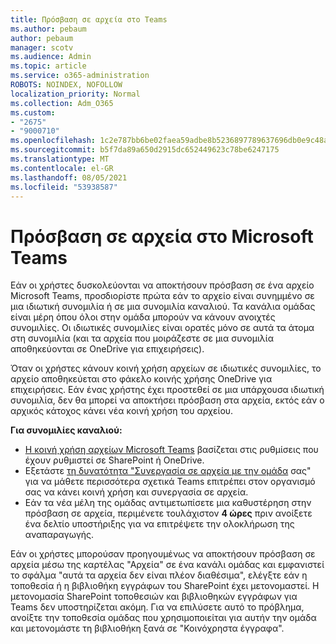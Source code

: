 ```yaml
---
title: Πρόσβαση σε αρχεία στο Teams
ms.author: pebaum
author: pebaum
manager: scotv
ms.audience: Admin
ms.topic: article
ms.service: o365-administration
ROBOTS: NOINDEX, NOFOLLOW
localization_priority: Normal
ms.collection: Adm_O365
ms.custom:
- "2675"
- "9000710"
ms.openlocfilehash: 1c2e787bb6be02faea59adbe8b5236897789637696db0e9c48a5d13e9b9a92c1
ms.sourcegitcommit: b5f7da89a650d2915dc652449623c78be6247175
ms.translationtype: MT
ms.contentlocale: el-GR
ms.lasthandoff: 08/05/2021
ms.locfileid: "53938587"
---
```

# <a name="accessing-files-in-microsoft-teams"></a>Πρόσβαση σε αρχεία στο Microsoft Teams

Εάν οι χρήστες δυσκολεύονται να αποκτήσουν πρόσβαση σε ένα αρχείο Microsoft Teams, προσδιορίστε πρώτα εάν το αρχείο είναι συνημμένο σε μια ιδιωτική συνομιλία ή σε μια συνομιλία καναλιού. Τα κανάλια ομάδας είναι μέρη όπου όλοι στην ομάδα μπορούν να κάνουν ανοιχτές συνομιλίες. Οι ιδιωτικές συνομιλίες είναι ορατές μόνο σε αυτά τα άτομα στη συνομιλία (και τα αρχεία που μοιράζεστε σε μια συνομιλία αποθηκεύονται σε OneDrive για επιχειρήσεις).

Όταν οι χρήστες κάνουν κοινή χρήση αρχείων σε ιδιωτικές συνομιλίες, το αρχείο αποθηκεύεται στο φάκελο κοινής χρήσης OneDrive για επιχειρήσεις. Εάν ένας χρήστης έχει προστεθεί σε μια υπάρχουσα ιδιωτική συνομιλία, δεν θα μπορεί να αποκτήσει πρόσβαση στα αρχεία, εκτός εάν ο αρχικός κάτοχος κάνει νέα κοινή χρήση του αρχείου.    

**Για συνομιλίες καναλιού:**

- [Η κοινή χρήση αρχείων Microsoft Teams](https://docs.microsoft.com/MicrosoftTeams/sharing-files-in-teams) βασίζεται στις ρυθμίσεις που έχουν ρυθμιστεί σε SharePoint ή OneDrive. 
- Εξετάστε [τη δυνατότητα "Συνεργασία σε αρχεία με την ομάδα](https://support.office.com/article/Collaborate-on-files-with-your-Team-9b200289-dbac-4823-85bd-628a5c7bb0ae) σας" για να μάθετε περισσότερα σχετικά Teams επιτρέπει στον οργανισμό σας να κάνει κοινή χρήση και συνεργασία σε αρχεία. 
- Εάν τα νέα μέλη της ομάδας αντιμετωπίσετε μια καθυστέρηση στην πρόσβαση σε αρχεία, περιμένετε τουλάχιστον **4 ώρες** πριν ανοίξετε ένα δελτίο υποστήριξης για να επιτρέψετε την ολοκλήρωση της αναπαραγωγής. 

Εάν οι χρήστες μπορούσαν προηγουμένως να αποκτήσουν πρόσβαση σε αρχεία μέσω της καρτέλας "Αρχεία" σε ένα κανάλι ομάδας και εμφανιστεί το σφάλμα "αυτά τα αρχεία δεν είναι πλέον διαθέσιμα", ελέγξτε εάν η τοποθεσία ή η βιβλιοθήκη εγγράφων του SharePoint έχει μετονομαστεί. Η μετονομασία SharePoint τοποθεσιών και βιβλιοθηκών εγγράφων για Teams δεν υποστηρίζεται ακόμη. Για να επιλύσετε αυτό το πρόβλημα, ανοίξτε την τοποθεσία ομάδας που χρησιμοποιείται για αυτήν την ομάδα και μετονομάστε τη βιβλιοθήκη ξανά σε "Κοινόχρηστα έγγραφα".